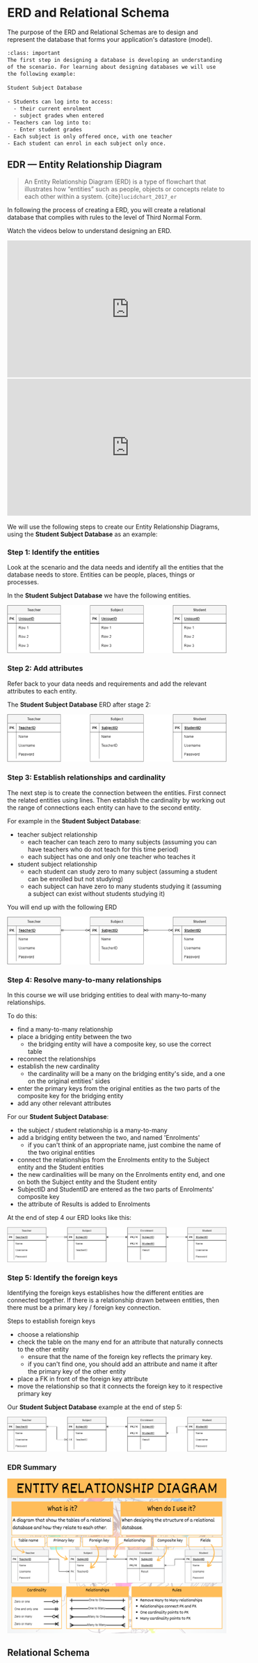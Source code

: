 # ERD and Relational Schema

The purpose of the ERD and Relational Schemas are to design and represent the database that forms your application's datastore (model).

```{admonition} Database Design Scenario
:class: important
The first step in designing a database is developing an understanding of the scenario. For learning about designing databases we will use the following example:

Student Subject Database

- Students can log into to access:
  - their current enrolment
  - subject grades when entered
- Teachers can log into to:
  - Enter student grades
- Each subject is only offered once, with one teacher
- Each student can enrol in each subject only once.
```

## EDR &mdash; Entity Relationship Diagram

> An Entity Relationship Diagram (ERD) is a type of flowchart that illustrates how “entities” such as people, objects or concepts relate to each other within a system. {cite}`lucidchart_2017_er`

In following the process of creating a ERD, you will create a relational database that complies with **[](normalisation)** rules to the level of Third Normal Form.

Watch the videos below to understand designing an ERD.

<iframe width="560" height="315" src="https://www.youtube.com/embed/QpdhBUYk7Kk" title="YouTube video player" frameborder="0" allow="accelerometer; autoplay; clipboard-write; encrypted-media; gyroscope; picture-in-picture" allowfullscreen></iframe>

<iframe width="560" height="315" src="https://www.youtube.com/embed/-CuY5ADwn24" title="YouTube video player" frameborder="0" allow="accelerometer; autoplay; clipboard-write; encrypted-media; gyroscope; picture-in-picture" allowfullscreen></iframe>

We will use the following steps to create our Entity Relationship Diagrams, using the **Student Subject Database** as an example:

### Step 1: Identify the entities

Look at the scenario and the data needs and identify all the entities that the database needs to store. Entities can be people, places, things or processes.

In the **Student Subject Database** we have the following entities.

![ERD Step 1](./assets/erd_step_1.png)

### Step 2: Add attributes

Refer back to your data needs and requirements and add the relevant attributes to each entity.

The **Student Subject Database** ERD after stage 2:

![ERD Step 2](./assets/erd_step_2.png)

### Step 3: Establish relationships and cardinality

The next step is to create the connection between the entities. First connect the related entities using lines. Then establish the cardinality by working out the range of connections each entity can have to the second entity.

For example in the **Student Subject Database**:

- teacher subject relationship
  - each teacher can teach zero to many subjects (assuming you can have teachers who do not teach for this time period)
  - each subject has one and only one teacher who teaches it
- student subject relationship
  - each student can study zero to many subject (assuming a student can be enrolled but not studying)
  - each subject can have zero to many students studying it (assuming a subject can exist without students studying it)

You will end up with the following ERD

![ERD Step 3](./assets/erd_step_3.png)

### Step 4: Resolve many-to-many relationships

In this course we will use bridging entities to deal with many-to-many relationships.

To do this:

- find a many-to-many relationship
- place a bridging entity between the two
  - the bridging entity will have a composite key, so use the correct table
- reconnect the relationships
- establish the new cardinality
  - the cardinality will be a many on the bridging entity's side, and a one on the original entities' sides
- enter the primary keys from the original entities as the two parts of the composite key for the bridging entity
- add any other relevant attributes

For our **Student Subject Database**:

- the subject / student relationship is a many-to-many
- add a bridging entity between the two, and named 'Enrolments'
  - if you can't think of an appropriate name, just combine the name of the two original entities
- connect the relationships from the Enrolments entity to the Subject entity and the Student entities
- the new cardinalities will be many on the Enrolments entity end, and one on both the Subject entity and the Student entity
- SubjectID and StudentID are entered as the two parts of Enrolments' composite key
- the attribute of Results is added to Enrolments

At the end of step 4 our ERD looks like this:

![ERD Step 4](./assets/erd_step_4.png)

### Step 5: Identify the foreign keys

Identifying the foreign keys establishes how the different entities are connected together. If there is a relationship drawn between entities, then there must be a primary key / foreign key connection.

Steps to establish foreign keys

- choose a relationship
- check the table on the many end for an attribute that naturally connects to the other entity
  - ensure that the name of the foreign key reflects the primary key.
  - if you can't find one, you should add an attribute and name it after the primary key of the other entity
- place a FK in front of the foreign key attribute
- move the relationship so that it connects the foreign key to it respective primary key

Our **Student Subject Database** example at the end of step 5:

![ERD Step 5](./assets/erd_step_5.png)


### EDR Summary

![EDR Summary poster](./assets/entity_relationship_diagram.png)

## Relational Schema
